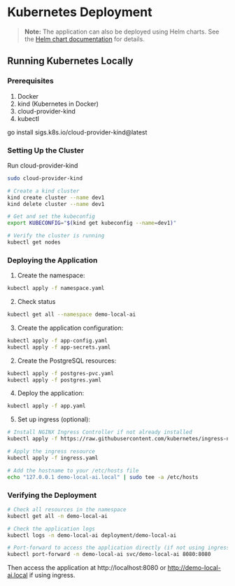 # Kubernetes Deployment

> **Note:** The application can also be deployed using Helm charts. See the [Helm chart documentation](../charts/demo-local-ai/README.md) for details.

## Running Kubernetes Locally

### Prerequisites
1. Docker
2. kind (Kubernetes in Docker)
3. cloud-provider-kind
4. kubectl

go install sigs.k8s.io/cloud-provider-kind@latest

### Setting Up the Cluster
Run cloud-provider-kind
```bash
sudo cloud-provider-kind
```

```bash
# Create a kind cluster
kind create cluster --name dev1
kind delete cluster --name dev1

# Get and set the kubeconfig
export KUBECONFIG="$(kind get kubeconfig --name=dev1)"

# Verify the cluster is running
kubectl get nodes
```

### Deploying the Application

1. Create the namespace:
```bash
kubectl apply -f namespace.yaml
```
2. Check status 
```bash
kubectl get all --namespace demo-local-ai
```

3. Create the application configuration:
```bash
kubectl apply -f app-config.yaml
kubectl apply -f app-secrets.yaml
```

2. Create the PostgreSQL resources:
```bash
kubectl apply -f postgres-pvc.yaml
kubectl apply -f postgres.yaml
```



4. Deploy the application:
```bash
kubectl apply -f app.yaml
```

5. Set up ingress (optional):
```bash
# Install NGINX Ingress Controller if not already installed
kubectl apply -f https://raw.githubusercontent.com/kubernetes/ingress-nginx/controller-v1.8.2/deploy/static/provider/cloud/deploy.yaml

# Apply the ingress resource
kubectl apply -f ingress.yaml

# Add the hostname to your /etc/hosts file
echo "127.0.0.1 demo-local-ai.local" | sudo tee -a /etc/hosts
```

### Verifying the Deployment

```bash
# Check all resources in the namespace
kubectl get all -n demo-local-ai

# Check the application logs
kubectl logs -n demo-local-ai deployment/demo-local-ai

# Port-forward to access the application directly (if not using ingress)
kubectl port-forward -n demo-local-ai svc/demo-local-ai 8080:8080
```

Then access the application at http://localhost:8080 or http://demo-local-ai.local if using ingress.

